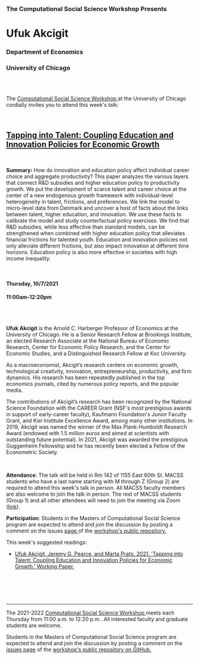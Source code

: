 

<h3 class=pfblock-header> The Computational Social Science Workshop Presents </h3>

<h1 class=pfblock-header3> Ufuk Akcigit</h1>
<h3 class=pfblock-header3> Department of Economics </h3>
<h3 class=pfblock-header3> University of Chicago </h3>

<br><br>



<p class=pfblock-header3>The <a href="https://macss.uchicago.edu/content/computation-workshop"> Computational Social Science Workshop </a> at the University of Chicago cordially invites you to attend this week's talk:</p>



<br>

<div class=pfblock-header3>
<h2 class=pfblock-header>
  <a href=https://github.com/uchicago-computation-workshop/Fall2021/tree/master/10-07_Akcigit> Tapping into Talent: Coupling Education and Innovation Policies for Economic Growth </a>
</h2>

<br>
</div>



<p class=footertext2>

**Summary:** How do innovation and education policy affect individual career choice and aggregate productivity? This paper analyzes the various layers that connect R&D subsidies and higher education policy to productivity growth. We put the development of scarce talent and career choice at the center of a new endogenous growth framework with individual-level heterogeneity in talent, frictions, and preferences. We link the model to micro-level data from Denmark and uncover a host of facts about the links between talent, higher education, and innovation. We use these facts to calibrate the model and study counterfactual policy exercises. We find that R&D subsidies, while less effective than standard models, can be strengthened when combined with higher education policy that alleviates financial frictions for talented youth. Education and innovation policies not only alleviate different frictions, but also impact innovation at different time horizons. Education policy is also more effective in societies with high income inequality.


</p>

<br>

<h4 class=pfblock-header3> Thursday, 10/7/2021 </h4>
<h4 class=pfblock-header3> 11:00am-12:20pm </h4>

<br><br>

<p class=footertext2>

**Ufuk Akcigit** is the Arnold C. Harberger Professor of Economics at the University of Chicago. He is a Senior Research Fellow at Brookings Institute, an elected Research Associate at the National Bureau of Economic Research, Center for Economic Policy Research, and the Center for Economic Studies, and a Distinguished Research Fellow at Koc University.

As a macroeconomist, Akcigit’s research centers on economic growth, technological 
creativity, innovation, entrepreneurship, productivity, and firm dynamics. His research has been repeatedly published in the top economics journals, cited by numerous policy reports, and the popular media.

The contributions of Akcigit’s research has been recognized by the National Science Foundation with the CAREER Grant (NSF's most prestigious awards in support of early-career faculty), Kaufmann Foundation's Junior Faculty Grant, and Kiel Institute Excellence Award, among many other institutions. In 2019, Akcigit was named the winner of the Max Plank-Humboldt Research Award (endowed with 1.5 million euros and aimed at scientists with outstanding future potential). In 2021, Akcigit was awarded the prestigious Guggenheim Fellowship and he has recently been elected a Fellow of the Econometric Society.
</p>

<br>

<p class=footertext2>

**Attendance**: The talk will be held in Rm 142 of 1155 East 60th St. MACSS students who have a last name starting with M through Z (Group 2) are required to attend this week's talk in person. All MACSS faculty members are also welcome to join the talk in person. The rest of MACSS students (Group 1) and all other attendees will need to join the meeting via Zoom ([link](https://uchicago.zoom.us/j/95981728771?pwd=SWdIcmVYeDFINmZpaldkbmsxUmN4dz09)).
</p>

<p class=footertext2>

**Participation**: Students in the Masters of Computational Social Science program are expected to attend and join the discussion by posting a comment on the issues <a href= https://github.com/uchicago-computation-workshop/Fall2021/issues/3> page </a> of the <a href="https://github.com/uchicago-computation-workshop"> workshop's public repository.</a>

This week's suggested readings:

- [Ufuk Akcigit, Jeremy G. Pearce, and Marta Prato. 2021. 'Tapping into Talent: Coupling Education and Innovation Policies for Economic Growth.' Working Paper.](https://static1.squarespace.com/static/57fa873e8419c230ca01eb5f/t/5fad0b0048fd365a1078f170/1605176069021/w27862.pdf)


<br>

<br><br>

---

<p class=footertext> The 2021-2022 <a href="https://macss.uchicago.edu/content/computation-workshop"> Computational Social Science Workshop </a> meets each Thursday from 11:00 a.m. to 12:20 p.m.. All interested faculty and graduate students are welcome.</p>



<p class=footertext>Students in the Masters of Computational Social Science program are expected to attend and join the discussion by posting a comment on the <a href=https://github.com/uchicago-computation-workshop/Fall2021/issues/3>issues page</a> of the <a href=https://github.com/uchicago-computation-workshop/Fall2021/tree/master/10-07_Akcigit>workshop's public repository on GitHub.</a></p>
